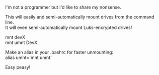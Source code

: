 I'm not a programmer but I'd like to share my nonsense.

This will easily and semi-automatically mount drives from the command line.<BR>
It will even semi-automatically mount Luks-encrypted drives!

mnt devX<BR>
mnt umnt DevX

Make an alias in your .bashrc for faster unmounting:<BR>
alias umnt\='mnt umnt'

Easy peasy!
